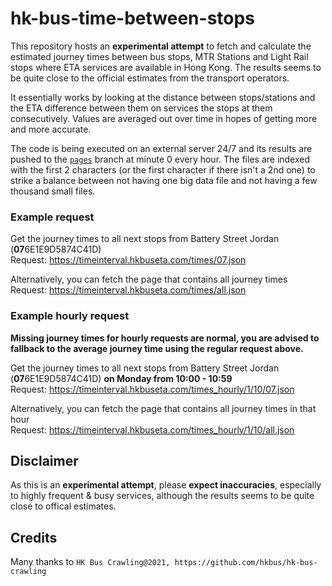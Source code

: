 # hk-bus-time-between-stops
 
This repository hosts an **experimental attempt** to fetch and calculate the estimated journey times between bus stops, MTR Stations and Light Rail stops where ETA services are available in Hong Kong. The results seems to be quite close to the official estimates from the transport operators.

It essentially works by looking at the distance between stops/stations and the ETA difference between them on services the stops at them consecutively. Values are averaged out over time in hopes of getting more and more accurate.

The code is being executed on an external server 24/7 and its results are pushed to the [`pages`](https://github.com/LOOHP/hk-bus-time-between-stops/tree/pages) branch at minute 0 every hour. The files are indexed with the first 2 characters (or the first character if there isn't a 2nd one) to strike a balance between not having one big data file and not having a few thousand small files.

### Example request
Get the journey times to all next stops from Battery Street Jordan (**07**6E1E9D5874C41D)<br>
Request: https://timeinterval.hkbuseta.com/times/07.json

Alternatively, you can fetch the page that contains all journey times<br>
Request: https://timeinterval.hkbuseta.com/times/all.json

### Example hourly request 
**Missing journey times for hourly requests are normal, you are advised to fallback to the average journey time using the regular request above.**

Get the journey times to all next stops from Battery Street Jordan (**07**6E1E9D5874C41D) **on Monday from 10:00 - 10:59**<br>
Request: https://timeinterval.hkbuseta.com/times_hourly/1/10/07.json

Alternatively, you can fetch the page that contains all journey times in that hour<br>
Request: https://timeinterval.hkbuseta.com/times_hourly/1/10/all.json

## Disclaimer
As this is an **experimental attempt**, please **expect inaccuracies**, especially to highly frequent & busy services, although the results seems to be quite close to offical estimates.

## Credits
Many thanks to `HK Bus Crawling@2021, https://github.com/hkbus/hk-bus-crawling`

